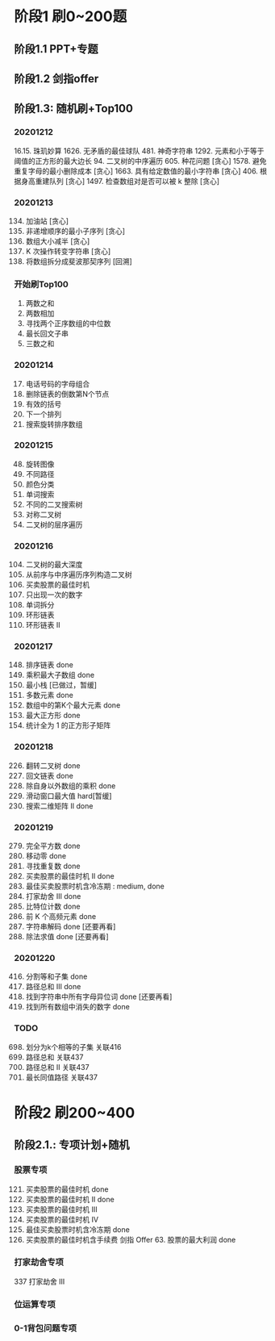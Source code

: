 # 阶段1 刷0~200题
## 阶段1.1 PPT+专题

## 阶段1.2 剑指offer

## 阶段1.3: 随机刷+Top100
### 20201212
16.15. 珠玑妙算
1626. 无矛盾的最佳球队
481. 神奇字符串
1292. 元素和小于等于阈值的正方形的最大边长
94. 二叉树的中序遍历
605. 种花问题 [贪心]
1578. 避免重复字母的最小删除成本 [贪心]
1663. 具有给定数值的最小字符串 [贪心]
406. 根据身高重建队列 [贪心]
1497. 检查数组对是否可以被 k 整除 [贪心]


### 20201213
134. 加油站 [贪心]
1403. 非递增顺序的最小子序列 [贪心]
1338. 数组大小减半 [贪心]
1540. K 次操作转变字符串 [贪心]
842. 将数组拆分成斐波那契序列 [回溯]
### 开始刷Top100
1. 两数之和 
2. 两数相加 
4. 寻找两个正序数组的中位数
5. 最长回文子串
15. 三数之和

### 20201214
17. 电话号码的字母组合
19. 删除链表的倒数第N个节点 
20. 有效的括号 
31. 下一个排列  
33. 搜索旋转排序数组 

### 20201215
48. 旋转图像 
62. 不同路径
75. 颜色分类
79. 单词搜索
96. 不同的二叉搜索树 
101. 对称二叉树
102. 二叉树的层序遍历

### 20201216
104. 二叉树的最大深度 
105. 从前序与中序遍历序列构造二叉树 
121. 买卖股票的最佳时机 
136. 只出现一次的数字 
139. 单词拆分 
141. 环形链表
142. 环形链表 II

### 20201217
148. 排序链表 done
152. 乘积最大子数组 done
155. 最小栈 [已做过，暂缓]
169. 多数元素 done
215. 数组中的第K个最大元素 done
221. 最大正方形 done
1277. 统计全为 1 的正方形子矩阵

### 20201218
226. 翻转二叉树 done
234. 回文链表 done
238. 除自身以外数组的乘积 done
239. 滑动窗口最大值 hard[暂缓]
240. 搜索二维矩阵 II done

### 20201219
279. 完全平方数 done
283. 移动零 done
287. 寻找重复数 done
122. 买卖股票的最佳时机 II done
309. 最佳买卖股票时机含冷冻期 : medium, done
337. 打家劫舍 III done
338. 比特位计数 done
347. 前 K 个高频元素 done
394. 字符串解码 done [还要再看]
399. 除法求值 done [还要再看]

### 20201220
416. 分割等和子集 done
437. 路径总和 III done
438. 找到字符串中所有字母异位词 done [还要再看]
448. 找到所有数组中消失的数字 done


### TODO
698. 划分为k个相等的子集 关联416
112. 路径总和 关联437
113. 路径总和 II 关联437
687. 最长同值路径 关联437




# 阶段2 刷200~400
## 阶段2.1.: 专项计划+随机
### 股票专项
121. 买卖股票的最佳时机 done
122. 买卖股票的最佳时机 II done
123. 买卖股票的最佳时机 III
188. 买卖股票的最佳时机 IV
309. 最佳买卖股票时机含冷冻期 done
714. 买卖股票的最佳时机含手续费
剑指 Offer 63. 股票的最大利润 done

### 打家劫舍专项
337 打家劫舍 III

### 位运算专项


### 0-1背包问题专项
